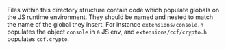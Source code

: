 Files within this directory structure contain code which populate globals on the JS runtime environment. They should be named and nested to match the name of the global they insert. For instance `extensions/console.h` populates the object `console` in a JS env, and `extensions/ccf/crypto.h` populates `ccf.crypto`.
